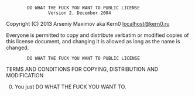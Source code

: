             DO WHAT THE FUCK YOU WANT TO PUBLIC LICENSE
                    Version 2, December 2004

 Copyright (C) 2013 Arseniy Maximov aka Kern0 <localhost@kern0.ru>

 Everyone is permitted to copy and distribute verbatim or modified
 copies of this license document, and changing it is allowed as long
 as the name is changed.

            DO WHAT THE FUCK YOU WANT TO PUBLIC LICENSE
   TERMS AND CONDITIONS FOR COPYING, DISTRIBUTION AND MODIFICATION

  0. You just DO WHAT THE FUCK YOU WANT TO.

